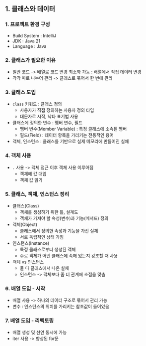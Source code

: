 ## 1. 클래스와 데이터

### 1. 프로젝트 환경 구성
- Build System : IntelliJ
- JDK : Java 21
- Language : Java

### 2. 클래스가 필요한 이유
- 일반 코드 -> 배열로 코드 변경 최소화 가능 : 배열에서 직접 데이터 변경
- 각각 따로 나누어 관리 -> 클래스로 묶어서 한 번에 관리

### 3. 클래스 도입
- `class` 키워드 : 클래스 정의
  - 사용자가 직접 정의하는 사용자 정의 타입
  - 대문자로 시작, 낙타 표기법 사용
- 클래스에 정의한 변수 : 멤버 변수, 필드
  - 멤버 변수(Member Variable) : 특정 클래스에 소속된 멤버
  - 필드(Field) : 데이터 항목을 가리키는 전통적인 용어
- 객체, 인스턴스 : 클래스를 기반으로 실제 메모리에 만들어진 실체

### 4. 객체 사용
- `.` 사용 -> 객체 접근 이후 객체 사용 이루어짐
  - 객체에 값 대입
  - 객체 값 읽기

### 5. 클래스, 객체, 인스턴스 정리
- 클래스(Class)
  - 객체를 생성하기 위한 틀, 설계도
  - 객체가 가져야 할 속성(변수)과 기능(메서드) 정의
- 객체(Object)
  - 클래스에서 정의한 속성과 기능을 가진 실체
  - 서로 독립적인 상태 가짐
- 인스턴스(Instance)
  - 특정 클래스로부터 생성된 객체
  - 주로 객체가 어떤 클래스에 속해 있는지 강조할 때 사용
- 객체 vs 인스턴스
  - 둘 다 클래스에서 나온 실체
  - 인스턴스 -> 객체보다 좀 더 관계에 초점을 맞춤

### 6. 배열 도입 - 시작
- 배열 사용 -> 하나의 데이터 구조로 묶어서 관리 가능
- 변수 : 인스턴스의 위치를 가리키는 참조값이 들어있음

### 7. 배열 도입 - 리펙토링
- 배열 생성 및 선언 동시에 가능
- iter 사용 -> 향상된 for문